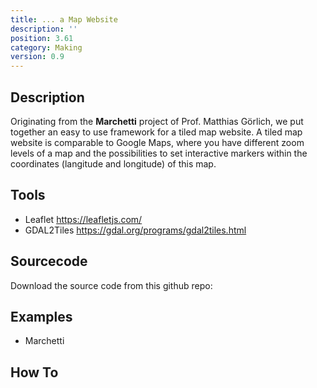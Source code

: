```yaml
---
title: ... a Map Website
description: ''
position: 3.61
category: Making
version: 0.9
---
```

## Description

Originating from the **Marchetti** project of Prof. Matthias Görlich, we put together an easy to use framework for a tiled map website.
A tiled map website is comparable to Google Maps, where you have different zoom levels of a map and the possibilities to set interactive markers within the coordinates (langitude and longitude) of this map.

## Tools

- Leaflet https://leafletjs.com/
- GDAL2Tiles https://gdal.org/programs/gdal2tiles.html

## Sourcecode

Download the source code from this github repo:

## Examples

- Marchetti

## How To
